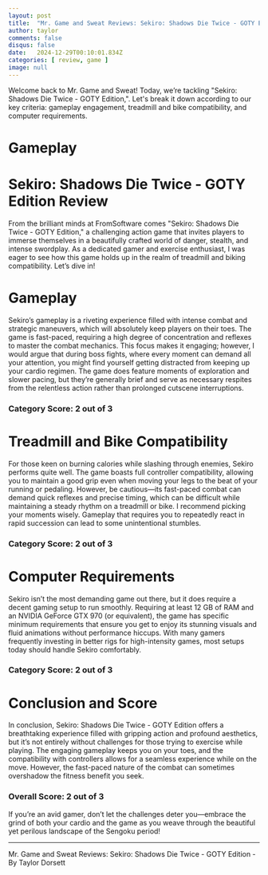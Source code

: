 ```yaml
---
layout: post
title:  "Mr. Game and Sweat Reviews: Sekiro: Shadows Die Twice - GOTY Edition"
author: taylor
comments: false
disqus: false
date:   2024-12-29T00:10:01.834Z
categories: [ review, game ]
image: null
---
```


Welcome back to Mr. Game and Sweat! Today, we’re tackling "Sekiro: Shadows Die Twice - GOTY Edition,". Let's break it down according to our key criteria: gameplay engagement, treadmill and bike compatibility, and computer requirements.

# Gameplay

# Sekiro: Shadows Die Twice - GOTY Edition Review

From the brilliant minds at FromSoftware comes "Sekiro: Shadows Die Twice - GOTY Edition," a challenging action game that invites players to immerse themselves in a beautifully crafted world of danger, stealth, and intense swordplay. As a dedicated gamer and exercise enthusiast, I was eager to see how this game holds up in the realm of treadmill and biking compatibility. Let’s dive in!

# Gameplay

Sekiro’s gameplay is a riveting experience filled with intense combat and strategic maneuvers, which will absolutely keep players on their toes. The game is fast-paced, requiring a high degree of concentration and reflexes to master the combat mechanics. This focus makes it engaging; however, I would argue that during boss fights, where every moment can demand all your attention, you might find yourself getting distracted from keeping up your cardio regimen. The game does feature moments of exploration and slower pacing, but they’re generally brief and serve as necessary respites from the relentless action rather than prolonged cutscene interruptions. 

### Category Score: 2 out of 3

# Treadmill and Bike Compatibility

For those keen on burning calories while slashing through enemies, Sekiro performs quite well. The game boasts full controller compatibility, allowing you to maintain a good grip even when moving your legs to the beat of your running or pedaling. However, be cautious—its fast-paced combat can demand quick reflexes and precise timing, which can be difficult while maintaining a steady rhythm on a treadmill or bike. I recommend picking your moments wisely. Gameplay that requires you to repeatedly react in rapid succession can lead to some unintentional stumbles. 

### Category Score: 2 out of 3

# Computer Requirements

Sekiro isn’t the most demanding game out there, but it does require a decent gaming setup to run smoothly. Requiring at least 12 GB of RAM and an NVIDIA GeForce GTX 970 (or equivalent), the game has specific minimum requirements that ensure you get to enjoy its stunning visuals and fluid animations without performance hiccups. With many gamers frequently investing in better rigs for high-intensity games, most setups today should handle Sekiro comfortably.

### Category Score: 2 out of 3

# Conclusion and Score

In conclusion, Sekiro: Shadows Die Twice - GOTY Edition offers a breathtaking experience filled with gripping action and profound aesthetics, but it’s not entirely without challenges for those trying to exercise while playing. The engaging gameplay keeps you on your toes, and the compatibility with controllers allows for a seamless experience while on the move. However, the fast-paced nature of the combat can sometimes overshadow the fitness benefit you seek. 

### Overall Score: 2 out of 3

If you’re an avid gamer, don’t let the challenges deter you—embrace the grind of both your cardio and the game as you weave through the beautiful yet perilous landscape of the Sengoku period!

---

Mr. Game and Sweat Reviews: Sekiro: Shadows Die Twice - GOTY Edition - By Taylor Dorsett
